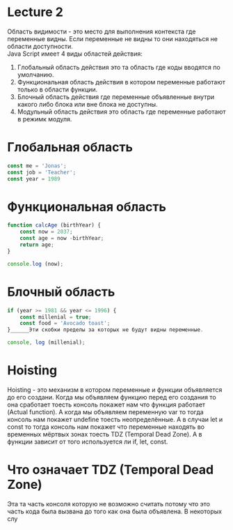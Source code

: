 # Lecture 2

Область видимости - это место для выполнения контекста где переменные видны. Если переменные не видны то они находяться не области доступности.  
Java Script имеет 4 виды областей действия:
1) Глобальный область действия это та область где коды вводятся по умолчанию.
2) Функциональная область действия в котором переменные работают только в области функции.
3) Блочный область действия где переменные объявленные внутри какого либо блока или вне блока не доступны.
4) Модульный область действия это область где переменные работают в режимк модуля.



# Глобальная область 

```js
const me = 'Jonas';
const job = 'Teacher';
const year = 1989
```


# Функциональная область 

```js
function calcAge (birthYear) {
    const now = 2037;
    const age = now -birthYear;
    return age; 
}

console.log (now);
```


# Блочный область 

```js
if (year >= 1981 && year <= 1996) {
    const millenial = true;
    const food = 'Avocado toast';
}______Эти скобки пределы за которых не будут видны переменные.

console, log (millenial);
```

# Hoisting 

Hoisting - это механизм в котором переменные и функции объявляется до его создани. Когда мы объявляем функцию перед его создания то она сработает тоесть консоль покажет нам что функция работает (Actual function). А когда мы объявляем переменную var то тогда консоль нам покажет undefine тоесть неопределённые. А в случаи let и const то тогда консоль нам покажет что переменные находять во временных мёртвых зонах тоесть TDZ (Temporal  Dead Zone). А в функции зависит от того используется ли if, let, const.

# Что означает TDZ (Temporal  Dead Zone)

Эта та часть консоля которую не возможно считать потому что это часть кода была вызвана до того как она была объявлена. В некоторых слу